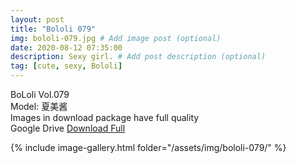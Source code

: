 ```yaml
---
layout: post
title: "Bololi 079"
img: bololi-079.jpg # Add image post (optional)
date: 2020-08-12 07:35:00
description: Sexy girl. # Add post description (optional)
tag: [cute, sexy, Bololi]
---
```

BoLoli Vol.079  
Model: 夏美酱                                                  
Images in download package have full quality                    
Google Drive [Download Full](http://gestyy.com/ewJNq2)

{% include image-gallery.html folder="/assets/img/bololi-079/" %}
